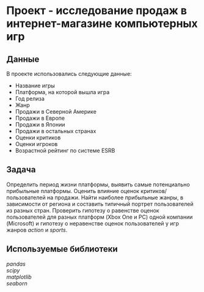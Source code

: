 # Проект - исследование продаж в интернет-магазине компьютерных игр

## Данные

В проекте использовались следующие данные:

- Название игры
- Платформа, на которой вышла игра
- Год релиза
- Жанр
- Продажи в Северной Америке
- Продажи в Европе
- Продажи в Японии
- Продажи в остальных странах
- Оценки критиков
- Оценки игроков
- Возрастной рейтинг по системе ESRB

## Задача

Определить период жизни платформы, выявить самые потенциально прибыльные платформы. Оценить влияние оценок критиков/пользователей на продажи. Найти наиболее прибыльные жанры, в зависимости от региона и составить типичный портрет пользователей из разных стран. Проверить гипотезу о равенстве оценок пользователей для разных платформ (Xbox One и PC) одной компании (Microsoft) и гипотезу о неравенстве оценок пользователей у игр жанров *action* и *sports*.

## Используемые библиотеки

*pandas*  
*scipy*  
*matplotlib*  
*seaborn*

